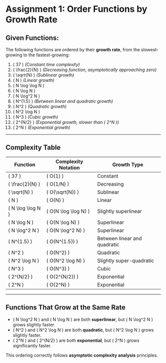 # Assignment 1: Order Functions by Growth Rate

## Given Functions:
The following functions are ordered by their **growth rate**, from the slowest-growing to the fastest-growing:

1. \( 37 \)  *(Constant time complexity)*
2. \( \frac{2}{N} \) *(Decreasing function, asymptotically approaching zero)*
3. \( \sqrt{N} \) *(Sublinear growth)*
4. \( N \) *(Linear growth)*
5. \( N \log \log N \)
6. \( N \log N \)
7. \( N \log^2 N \)
8. \( N^{1.5} \) *(Between linear and quadratic growth)*
9. \( N^2 \) *(Quadratic growth)*
10. \( N^2 \log N \)
11. \( N^3 \) *(Cubic growth)*
12. \( 2^{N/2} \) *(Exponential growth, slower than \( 2^N \))*
13. \( 2^N \) *(Exponential growth)*

---

## **Complexity Table**

| Function | Complexity Notation | Growth Type |
|----------|--------------------|-------------|
| \( 37 \) | \( O(1) \) | Constant |
| \( \frac{2}{N} \) | \( O(1/N) \) | Decreasing |
| \( \sqrt{N} \) | \( O(\sqrt{N}) \) | Sublinear |
| \( N \) | \( O(N) \) | Linear |
| \( N \log \log N \) | \( O(N \log \log N) \) | Slightly superlinear |
| \( N \log N \) | \( O(N \log N) \) | Superlinear |
| \( N \log^2 N \) | \( O(N \log^2 N) \) | Superlinear |
| \( N^{1.5} \) | \( O(N^{1.5}) \) | Between linear and quadratic |
| \( N^2 \) | \( O(N^2) \) | Quadratic |
| \( N^2 \log N \) | \( O(N^2 \log N) \) | Slightly super-quadratic |
| \( N^3 \) | \( O(N^3) \) | Cubic |
| \( 2^{N/2} \) | \( O(2^{N/2}) \) | Exponential |
| \( 2^N \) | \( O(2^N) \) | Exponential |

---

## **Functions That Grow at the Same Rate**
- \( N \log^2 N \) and \( N \log N \) are both **superlinear**, but \( N \log^2 N \) grows slightly faster.
- \( N^2 \) and \( N^2 \log N \) are both **quadratic**, but \( N^2 \log N \) grows slightly faster.
- \( 2^N \) and \( 2^{N/2} \) are both **exponential**, but \( 2^N \) grows significantly faster.

This ordering correctly follows **asymptotic complexity analysis** principles.